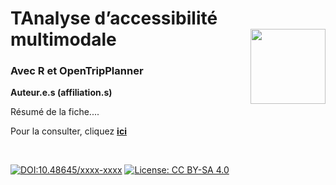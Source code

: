 # TAnalyse d’accessibilité multimodale [<img src="https://rzine.fr/img/Rzine_logo.png"  align="right" width="120"/>](http://rzine.fr/)
### Avec R et OpenTripPlanner
**Auteur.e.s (affiliation.s)**
<br/>  

Résumé de la fiche....


Pour la consulter, cliquez [**ici**](https://rzine.fr/docs/........./index.html)

<br/>  

[![DOI:10.48645/xxxx-xxxx](https://zenodo.org/badge/DOI/10.48645/xxxx-xxxx.svg)](https://doi.org/10.48645/xxxx-xxxx)
[![License: CC BY-SA 4.0](https://img.shields.io/badge/License-CC%20BY--SA%204.0-lightgrey.svg)](http://creativecommons.org/licenses/by-sa/4.0/)
